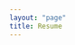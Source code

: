 ```yaml
---
layout: "page"
title: Resume
---
```


<object height="900" width="100%" data="https://nbviewer.org/github/ajprabhu09/resume/blob/master/AjinkyaPrabhu.pdf" type='application/pdf'></object>